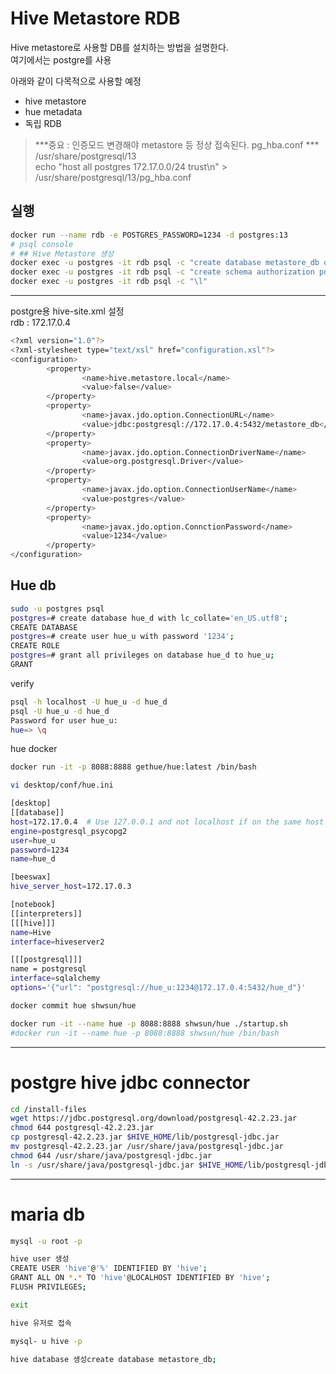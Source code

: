 # Hive Metastore RDB  
Hive metastore로 사용할 DB를 설치하는 방법을 설명한다.  
여기에서는 postgre를 사용  
  
아래와 같이 다목적으로 사용할 예정  
 - hive metastore 
 - hue metadata  
 - 독립 RDB  
> ***중요 : 인증모드 변경해야 metastore 등 정상 접속된다. pg_hba.conf ***  
/usr/share/postgresql/13  
echo "host all postgres 172.17.0.0/24 trust\n" > /usr/share/postgresql/13/pg_hba.conf
## 실행  
```bash
docker run --name rdb -e POSTGRES_PASSWORD=1234 -d postgres:13
# psql console 
# ## Hive Metastore 생성 
docker exec -u postgres -it rdb psql -c "create database metastore_db owner=postgres;"
docker exec -u postgres -it rdb psql -c "create schema authorization postgres;"
docker exec -u postgres -it rdb psql -c "\l"
```

---  

postgre용 hive-site.xml 설정  
rdb : 172.17.0.4  
```bash
<?xml version="1.0"?>
<?xml-stylesheet type="text/xsl" href="configuration.xsl"?>
<configuration>
        <property>
                <name>hive.metastore.local</name>
                <value>false</value>
        </property>
        <property>
                <name>javax.jdo.option.ConnectionURL</name>
                <value>jdbc:postgresql://172.17.0.4:5432/metastore_db</value>
        </property>
        <property>
                <name>javax.jdo.option.ConnectionDriverName</name>
                <value>org.postgresql.Driver</value>
        </property>
        <property>
                <name>javax.jdo.option.ConnectionUserName</name>
                <value>postgres</value>
        </property>
        <property>
                <name>javax.jdo.option.ConnctionPassword</name>
                <value>1234</value>
        </property>
</configuration>
```

## Hue db 
```bash
sudo -u postgres psql
postgres=# create database hue_d with lc_collate='en_US.utf8';
CREATE DATABASE
postgres=# create user hue_u with password '1234';
CREATE ROLE
postgres=# grant all privileges on database hue_d to hue_u;
GRANT
```
verify 
```bash
psql -h localhost -U hue_u -d hue_d
psql -U hue_u -d hue_d
Password for user hue_u:
hue=> \q
```

hue docker 
```bash
docker run -it -p 8088:8888 gethue/hue:latest /bin/bash

vi desktop/conf/hue.ini

[desktop]
[[database]]
host=172.17.0.4  # Use 127.0.0.1 and not localhost if on the same host
engine=postgresql_psycopg2
user=hue_u
password=1234
name=hue_d

[beeswax]
hive_server_host=172.17.0.3

[notebook]
[[interpreters]]
[[[hive]]]
name=Hive
interface=hiveserver2

[[[postgresql]]]
name = postgresql
interface=sqlalchemy
options='{"url": "postgresql://hue_u:1234@172.17.0.4:5432/hue_d"}'

docker commit hue shwsun/hue

docker run -it --name hue -p 8088:8888 shwsun/hue ./startup.sh
#docker run -it --name hue -p 8088:8888 shwsun/hue /bin/bash
```

---  
# postgre hive jdbc connector 
```bash
cd /install-files
wget https://jdbc.postgresql.org/download/postgresql-42.2.23.jar  
chmod 644 postgresql-42.2.23.jar
cp postgresql-42.2.23.jar $HIVE_HOME/lib/postgresql-jdbc.jar
mv postgresql-42.2.23.jar /usr/share/java/postgresql-jdbc.jar
chmod 644 /usr/share/java/postgresql-jdbc.jar
ln -s /usr/share/java/postgresql-jdbc.jar $HIVE_HOME/lib/postgresql-jdbc.jar
```

---  
# maria db 
```bash
mysql -u root -p

hive user 생성
CREATE USER 'hive'@'%' IDENTIFIED BY 'hive';
GRANT ALL ON *.* TO 'hive'@LOCALHOST IDENTIFIED BY 'hive';
FLUSH PRIVILEGES;

exit

hive 유저로 접속

mysql- u hive -p

hive database 생성create database metastore_db;
```